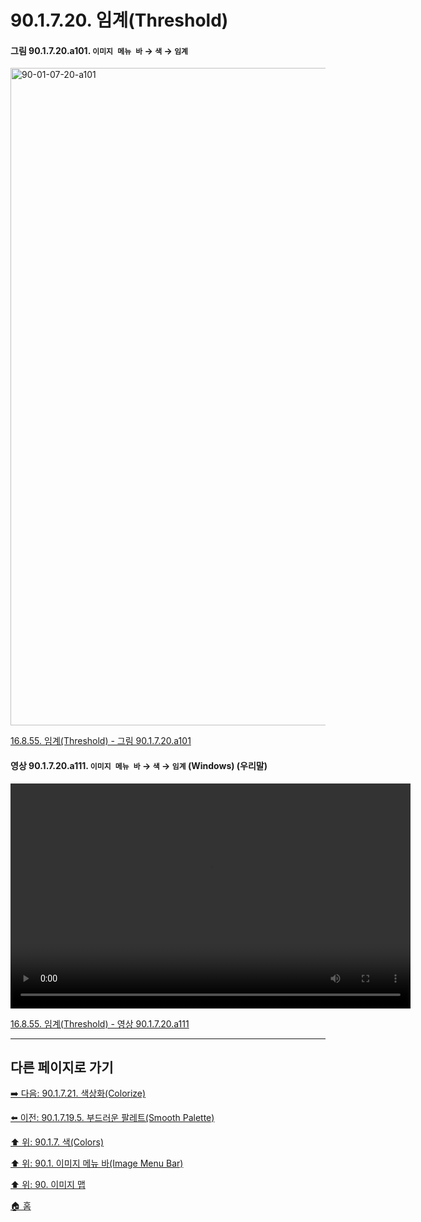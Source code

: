 # 90.1.7.20. 임계(Threshold)

<a id="90-01-07-20-a101"></a>

#### 그림 90.1.7.20.a101. `이미지 메뉴 바` → `색` → `임계`
<img width="989" height="1052" alt="90-01-07-20-a101" src="https://github.com/user-attachments/assets/9da6718a-7972-44de-9cab-cc69204a4d5b" />

[16.8.55. 임계(Threshold) - 그림 90.1.7.20.a101](./16-08-55-00-threshold.md#90-01-07-20-a101)

<a id="90-01-07-20-a111"></a>

#### 영상 90.1.7.20.a111. `이미지 메뉴 바` → `색` → `임계` (Windows) (우리말)
<video controls="controls" width="640" height="360" src="https://github.com/user-attachments/assets/22f9200a-00d1-400e-a25f-b5bde9a2ef72"></video>

[16.8.55. 임계(Threshold) - 영상 90.1.7.20.a111](./16-08-55-00-threshold.md#90-01-07-20-a111)

***

## 다른 페이지로 가기

[➡️ 다음: 90.1.7.21. 색상화(Colorize)](./90-01-07-21-colorize.md)

[⬅️ 이전: 90.1.7.19.5. 부드러운 팔레트(Smooth Palette)](./90-01-07-19-05-smooth_palette.md)

[⬆️ 위: 90.1.7. 색(Colors)](./90-01-07-00-colors.md)

[⬆️ 위: 90.1. 이미지 메뉴 바(Image Menu Bar)](./90-01-00-image-menu-bar.md)

[⬆️ 위: 90. 이미지 맵](./90-00-image-map.md)

[🏠 홈](./00-home.md)